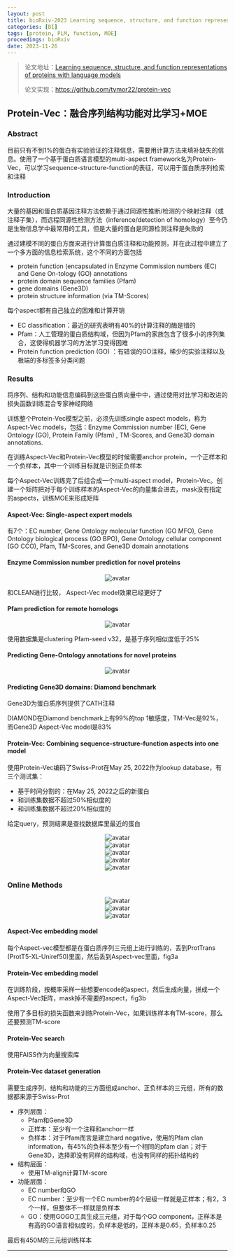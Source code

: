 ```yaml
---
layout: post
title: bioRxiv-2023 Learning sequence, structure, and function representations of proteins with language models
categories: [BI]
tags: [protein, PLM, function, MOE]
proceedings: bioRxiv
date: 2023-11-26
---
```


> 论文地址：[Learning sequence, structure, and function representations of proteins with language models](http://biorxiv.org/lookup/doi/10.1101/2023.11.26.568742)
>
> 论文实现：<https://github.com/tymor22/protein-vec>
> 

##  Protein-Vec：融合序列结构功能对比学习+MOE

### Abstract

目前只有不到1%的蛋白有实验验证的注释信息，需要用计算方法来填补缺失的信息。使用了一个基于蛋白质语言模型的multi-aspect framework名为Protein-Vec，可以学习sequence-structure-function的表征，可以用于蛋白质序列检索和注释

### Introduction

大量的基因和蛋白质基因注释方法依赖于通过同源性推断/检测的个映射注释（或注释子集），而远程同源性检测方法（inference/detection of homology）至今仍是生物信息学中最常用的工具，但是大量的蛋白是同源检测注释是失败的

通过建模不同的蛋白方面来进行计算蛋白质注释和功能预测，并在此过程中建立了一个多方面的信息检索系统，这个不同的方面包括

- protein function (encapsulated in Enzyme Commission numbers (EC) and Gene On-tology (GO) annotations
- protein domain sequence families (Pfam) 
- gene domains (Gene3D)
- protein structure information (via TM-Scores)

每个aspect都有自己独立的困难和计算开销

- EC classification：最近的研究表明有40%的计算注释的酶是错的
- Pfam：人工管理的蛋白质结构域，但因为Pfam的家族包含了很多小的序列集合，这使得机器学习的方法学习变得困难
- Protein function prediction (GO) ：有错误的GO注释，稀少的实验注释以及极端的多标签多分类问题

### Results

将序列、结构和功能信息编码到这些蛋白质向量中中，通过使用对比学习和改进的损失函数训练混合专家神经网络

训练整个Protein-Vec模型之前，必须先训练single aspect models，称为Aspect-Vec models，包括：Enzyme Commission number (EC), Gene Ontology (GO), Protein Family (Pfam) , TM-Scores, and Gene3D domain annotations.

在训练Aspect-Vec和Protein-Vec模型的时候需要anchor protein，一个正样本和一个负样本，其中一个训练目标就是识别正负样本

每个Aspect-Vec训练完了后组合成一个multi-aspect model，Protein-Vec。创建一个矩阵把对于每个训练样本的Aspect-Vec的向量集合进去，mask没有指定的aspects，训练MOE来形成矩阵

#### Aspect-Vec: Single-aspect expert models

有7个：EC number, Gene Ontology molecular function (GO MFO), Gene Ontology biological process (GO BPO), Gene Ontology cellular component (GO CCO), Pfam, TM-Scores, and Gene3D domain annotations

#### Enzyme Commission number prediction for novel proteins

<div align="center" style="float:center"><img src="https://blog-img-1259433191.cos.ap-shanghai.myqcloud.com/Protein-Vec/tab6.png" alt="avatar" style="zoom:100%;" /></div>

和CLEAN进行比较， Aspect-Vec model效果已经更好了

#### Pfam prediction for remote homologs

<div align="center" style="float:center"><img src="https://blog-img-1259433191.cos.ap-shanghai.myqcloud.com/Protein-Vec/tab1.png" alt="avatar" style="zoom:100%;" /></div>

使用数据集是clustering Pfam-seed v32，是基于序列相似度低于25%

#### Predicting Gene-Ontology annotations for novel proteins

<div align="center" style="float:center"><img src="https://blog-img-1259433191.cos.ap-shanghai.myqcloud.com/Protein-Vec/tab2.png" alt="avatar" style="zoom:100%;" /></div>

#### Predicting Gene3D domains: Diamond benchmark

Gene3D为蛋白质序列提供了CATH注释

DIAMOND在Diamond benchmark上有99%的top 1敏感度，TM-Vec是92%，而Gene3D Aspect-Vec model是83%

#### Protein-Vec: Combining sequence-structure-function aspects into one model

使用Protein-Vec编码了Swiss-Prot在May 25, 2022作为lookup database，有三个测试集：

- 基于时间分割的：在May 25, 2022之后的新蛋白
- 和训练集数据不超过50%相似度的
- 和训练集数据不超过20%相似度的

给定query，预测结果是查找数据库里最近的蛋白

<div align="center" style="float:center"><img src="https://blog-img-1259433191.cos.ap-shanghai.myqcloud.com/Protein-Vec/tab3.png" alt="avatar" style="zoom:100%;" /></div>

<div align="center" style="float:center"><img src="https://blog-img-1259433191.cos.ap-shanghai.myqcloud.com/Protein-Vec/tab4.png" alt="avatar" style="zoom:100%;" /></div>

<div align="center" style="float:center"><img src="https://blog-img-1259433191.cos.ap-shanghai.myqcloud.com/Protein-Vec/tab5.png" alt="avatar" style="zoom:100%;" /></div>

<div align="center" style="float:center"><img src="https://blog-img-1259433191.cos.ap-shanghai.myqcloud.com/Protein-Vec/tab7.png" alt="avatar" style="zoom:100%;" /></div>

<div align="center" style="float:center"><img src="https://blog-img-1259433191.cos.ap-shanghai.myqcloud.com/Protein-Vec/tab8.png" alt="avatar" style="zoom:100%;" /></div>

### Online Methods

<div align="center" style="float:center"><img src="https://blog-img-1259433191.cos.ap-shanghai.myqcloud.com/Protein-Vec/fig1.png" alt="avatar" style="zoom:100%;" /></div>

<div align="center" style="float:center"><img src="https://blog-img-1259433191.cos.ap-shanghai.myqcloud.com/Protein-Vec/fig2.png" alt="avatar" style="zoom:100%;" /></div>

<div align="center" style="float:center"><img src="https://blog-img-1259433191.cos.ap-shanghai.myqcloud.com/Protein-Vec/fig3.png" alt="avatar" style="zoom:100%;" /></div>

#### Aspect-Vec embedding model

每个Aspect-vec模型都是在蛋白质序列三元组上进行训练的，丢到ProtTrans (ProtT5-XL-Uniref50)里面，然后丢到Aspect-vec里面，fig3a

#### Protein-Vec embedding model

在训练阶段，按概率采样一些想要encode的aspect，然后生成向量，拼成一个Aspect-Vec矩阵，mask掉不需要的aspect，fig3b

使用了多目标的损失函数来训练Protein-Vec，如果训练样本有TM-score，那么还要预测TM-score

#### Protein-Vec search

使用FAISS作为向量搜索库

#### Protein-Vec dataset generation

需要生成序列、结构和功能的三方面组成anchor、正负样本的三元组，所有的数据都来源于Swiss-Prot

- 序列层面：
  - Pfam和Gene3D
  - 正样本：至少有一个注释和anchor一样
  - 负样本：对于Pfam而言是建立hard negative，使用的Pfam clan information，有45%的负样本至少有一个相同的pfam clan；对于Gene3D，选择即没有同样的结构域，也没有同样的拓扑结构的
- 结构层面：
  - 使用TM-align计算TM-score
- 功能层面：
  - EC number和GO
  - EC number：至少有一个EC number的4个层级一样就是正样本；有2，3个一样，但整体不一样就是负样本
  - GO：使用GOGO工具生成三元组，对于每个GO component，正样本是有高的GO语言相似度的，负样本是低的，正样本是0.65，负样本0.25

最后有450M的三元组训练样本

<HR align=left color=#987cb9 SIZE=1>